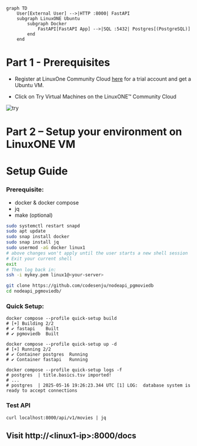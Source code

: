 
```mermaid

graph TD
    User[External User] -->|HTTP :8000| FastAPI
    subgraph LinuxONE Ubuntu
        subgraph Docker
            FastAPI[FastAPI App] -->|SQL :5432| Postgres[(PostgreSQL)]
        end
    end

```
# Part 1 - Prerequisites
* Register at LinuxOne Community Cloud <a href="https://linuxone.cloud.marist.edu/#/register?flag=VM" target="_blank"  rel="noopener noreferrer">here</a> for a trial account and get a Ubuntu VM.

* Click on Try Virtual Machines on the LinuxONE™ Community Cloud

![try](images/try.PNG)

# Part 2 – Setup your environment on LinuxONE VM
# Setup Guide

### Prerequisite:
- docker & docker compose
- jq
- make (optional)
```bash
sudo systemctl restart snapd
sudo apt update
sudo snap install docker
sudo snap install jq
sudo usermod -aG docker linux1
# above changes won't apply until the user starts a new shell session
# Exit your current shell
exit
# Then log back in:
ssh -i mykey.pem linux1@<your-server>

git clone https://github.com/codesenju/nodeapi_pgmoviedb
cd nodeapi_pgmoviedb/
```
### Quick Setup:
```shell
docker compose --profile quick-setup build
# [+] Building 2/2
# ✔ fastapi    Built
# ✔ pgmoviedb  Built

docker compose --profile quick-setup up -d
# [+] Running 2/2
# ✔ Container postgres  Running 
# ✔ Container fastapi   Running

docker compose --profile quick-setup logs -f
# postgres  | title.basics.tsv imported!
# ...
# postgres  | 2025-05-16 19:26:23.344 UTC [1] LOG:  database system is ready to accept connections
```
### Test API

```shell
curl localhost:8000/api/v1/movies | jq 
```
## Visit http://\<linux1-ip\>:8000/docs